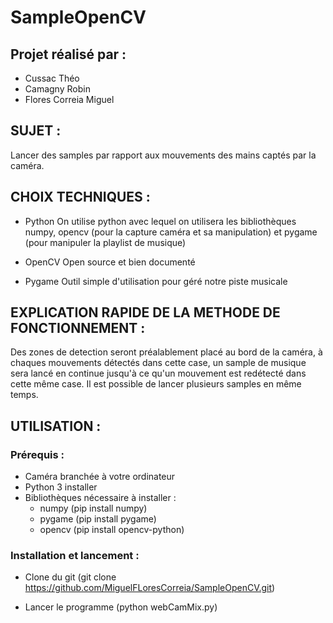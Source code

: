 # SampleOpenCV

## Projet réalisé par :
- Cussac Théo
- Camagny Robin
- Flores Correia Miguel

## SUJET :

Lancer des samples par rapport aux mouvements des mains captés par la caméra.

## CHOIX TECHNIQUES :

- Python
	On utilise python avec lequel on utilisera les bibliothèques numpy, opencv (pour la capture caméra et sa manipulation) et pygame (pour manipuler la playlist de musique) 

- OpenCV
	Open source et bien documenté

- Pygame
	Outil simple d'utilisation pour géré notre piste musicale

## EXPLICATION RAPIDE DE LA METHODE DE FONCTIONNEMENT :

Des zones de detection seront préalablement placé au bord de la caméra, à chaques mouvements détectés dans cette case, un sample de musique sera lancé en continue jusqu'à ce qu'un mouvement est redétecté dans cette même case. Il est possible de lancer plusieurs samples en même temps.

## UTILISATION :

### Prérequis :

- Caméra branchée à votre ordinateur
- Python 3 installer 
- Bibliothèques nécessaire à installer : 
	- numpy (pip install numpy)
	- pygame (pip install pygame)
	- opencv (pip install opencv-python)

### Installation et lancement :

- Clone du git (git clone https://github.com/MiguelFLoresCorreia/SampleOpenCV.git)

- Lancer le programme (python webCamMix.py)